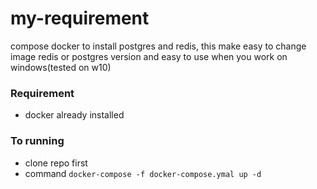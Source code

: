 # my-requirement

compose docker to install postgres and redis, this make easy to change image redis or postgres version and easy to use when you work on windows(tested on w10)

### Requirement
- docker already installed

### To running
- clone repo first
- command `docker-compose -f docker-compose.ymal up -d`